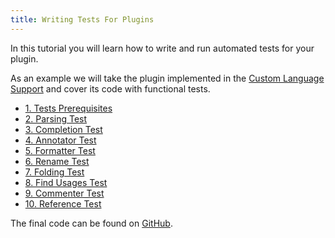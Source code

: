 ```yaml
---
title: Writing Tests For Plugins
---
```



In this tutorial you will learn how to write and run automated tests for your plugin.

As an example we will take the plugin implemented in the [Custom Language Support](/tutorials/custom_language_support_tutorial.md) and cover its code with functional tests.

*  [1. Tests Prerequisites](writing_tests_for_plugins/tests_prerequisites.md)
*  [2. Parsing Test](writing_tests_for_plugins/parsing_test.md)
*  [3. Completion Test](writing_tests_for_plugins/completion_test.md)
*  [4. Annotator Test](writing_tests_for_plugins/annotator_test.md)
*  [5. Formatter Test](writing_tests_for_plugins/formatter_test.md)
*  [6. Rename Test](writing_tests_for_plugins/rename_test.md)
*  [7. Folding Test](writing_tests_for_plugins/folding_test.md)
*  [8. Find Usages Test](writing_tests_for_plugins/find_usages_test.md)
*  [9. Commenter Test](writing_tests_for_plugins/commenter_test.md)
*  [10. Reference Test](writing_tests_for_plugins/reference_test.md)

The final code can be found on [GitHub](https://github.com/cheptsov/SimplePlugin).
